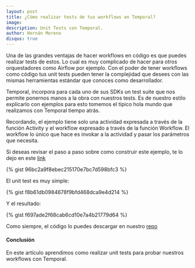 ```yaml
---
layout: post
title: ¿Cómo realizar tests de tus workflows en Temporal?
image: 
description: Unit Tests con Temporal.
author: Hernán Moreno
disqus: true
---
```


Una de las grandes ventajas de hacer workflows en código es que puedes realizar tests de estos. Lo cual es muy complicado de hacer para otros orquestadores como Airflow por ejemplo. Con el poder de tener workflows como código tus unit tests pueden tener la complejidad que desees con las mismas herramientas estándar que conoces como desarrollador. 

Temporal, íncorpora para cada uno de sus SDKs un test suite que nos permite ponernos manos a la obra con nuestros tests. Es de nuestro estilo explicarlo con ejemplos para esto tomemos el típico hola mundo que realizamos con Temporal tiempo atrás. 

Recordando, el ejemplo tiene solo una actividad expresada a través de la función Activity y el workflow expresado a través de la función Workflow. El workflow lo único que hace es invokar a la actividad y pasar los parámetros que necesita. 

Si deseas revisar el paso a paso sobre como construir este ejemplo, te lo dejo en este [link](https://sistecma.github.io/2021/02/04/aplicaciones-invencibles-con-temporal.html)

{% gist 96bc2a9f8ebec215170e7bc7d598bfc3 %}

El unit test es muy simple:

{% gist f8b61db0984678f9bfd468dca9e4d214 %}

Y el resultado:

{% gist f697ade2f68cab6cd10e7a4b21779d64 %}

Como siempre, el código lo puedes descargar en nuestro [repo](https://github.com/sistecma/temporalio/tree/main/app/go/hola)

#### Conclusión

En este artículo aprendimos como realizar unit tests para probar nuestros workflows con Temporal.

